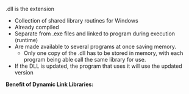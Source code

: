 .dll is the extension

- Collection of shared library routines for Windows
- Already compiled
- Separate from .exe files and linked to program during execution (runtime)
- Are made available to several programs at once saving memory.
	- Only one copy of the .dll has to be stored in memory, with each program being able call the same library for use.
- If the DLL is updated, the program that uses it will use the updated version

**Benefit of Dynamic Link Libraries:**